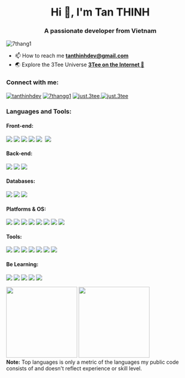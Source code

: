 <h1 align="center">Hi 👋, I'm Tan THINH</h1>
<h3 align="center">A passionate developer from Vietnam</h3>

<p align="left"> <img src="https://komarev.com/ghpvc/?username=7thang1&label=Profile%20views&color=b40e0e&style=flat" alt="7thang1" /> </p>

- 📫 How to reach me **tanthinhdev@gmail.com**
- 🌏 Explore the 3Tee Universe **[3Tee on the Internet 🚀](https://link.tanthinh.id.vn)**

<h3 align="left">Connect with me:</h3>
<p align="left">
<a href="https://linkedin.com/in/tanthinhdev" target="_blank"><img align="center" src="https://img.shields.io/badge/linkedin-%230077B5.svg?style=for-the-badge&logo=linkedin&logoColor=white" alt="tanthinhdev"/></a>
<a href="https://facebook.com/7thangg1" target="_blank"><img align="center" src="https://img.shields.io/badge/Facebook-%231877F2.svg?style=for-the-badge&logo=Facebook&logoColor=white" alt="7thangg1"/></a>
<a href="https://instagram.com/just.3tee" target="_blank"><img align="center" src="https://img.shields.io/badge/Instagram-%23E4405F.svg?style=for-the-badge&logo=Instagram&logoColor=white" alt="just.3tee"/> </a>
<a href="https://threads.net/@just.3tee" target="_blank"><img align="center" src="https://img.shields.io/badge/Threads-000000?style=for-the-badge&logo=Threads&logoColor=white" alt="just.3tee"/> </a> </p>

<h3 align="left">Languages and Tools:</h3>
<h4 align="left">Front-end:</h4>
<p align="left">
<img src="https://img.shields.io/badge/HTML5-E34F26.svg?style=for-the-badge&logo=HTML5&logoColor=white"/>
<img src="https://img.shields.io/badge/CSS3-1572B6.svg?style=for-the-badge&logo=CSS3&logoColor=white"/>
<img src="https://img.shields.io/badge/Tailwind%20CSS-06B6D4.svg?style=for-the-badge&logo=Tailwind-CSS&logoColor=white"/>
<img src="https://img.shields.io/badge/JavaScript-F7DF1E.svg?style=for-the-badge&logo=JavaScript&logoColor=black"/>
<img src="https://img.shields.io/badge/typescript-%23007ACC.svg?style=for-the-badge&logo=typescript&logoColor=white"/>
<img src=""/>
<img src="https://img.shields.io/badge/Flutter-02569B.svg?style=for-the-badge&logo=Flutter&logoColor=white"/></p>
<h4 align="left">Back-end:</h4>
<p align="left">
<img src="https://img.shields.io/badge/Node.js-339933.svg?style=for-the-badge&logo=nodedotjs&logoColor=white"/>
<img src="https://img.shields.io/badge/Express-000000.svg?style=for-the-badge&logo=Express&logoColor=white"> <img src="https://img.shields.io/badge/Next.js-000000.svg?style=for-the-badge&logo=nextdotjs&logoColor=white"></p>
<h4 align="left">Databases:</h4>
<p align="left">
<img src="https://img.shields.io/badge/mysql-%2300f.svg?style=for-the-badge&logo=mysql&logoColor=white"/>
<img src="https://img.shields.io/badge/MariaDB-003545?style=for-the-badge&logo=mariadb&logoColor=white"/>
<img src="https://img.shields.io/badge/MongoDB-%234ea94b.svg?style=for-the-badge&logo=mongodb&logoColor=white"/></p>
<h4 align="left">Platforms & OS:</h4>
<p align="left">
<img src="https://img.shields.io/badge/Ubuntu-E95420.svg?style=for-the-badge&logo=Ubuntu&logoColor=white" />
<img src="https://img.shields.io/badge/Docker-2496ED.svg?style=for-the-badge&logo=Docker&logoColor=white" />
<img src="https://img.shields.io/badge/Kubernetes-326CE5.svg?style=for-the-badge&logo=Kubernetes&logoColor=white" />
<img src="https://img.shields.io/badge/AWS-%23FF9900.svg?style=for-the-badge&logo=amazon-aws&logoColor=white" />
<img src="https://img.shields.io/badge/Microsoft%20Azure-0078D4.svg?style=for-the-badge&logo=Microsoft-Azure&logoColor=white" />
<img src="https://img.shields.io/badge/Openstack-%23f01742.svg?style=for-the-badge&logo=openstack&logoColor=white"/>
<img src="https://img.shields.io/badge/vercel-%23000000.svg?style=for-the-badge&logo=vercel&logoColor=white"/> 
<img src="https://img.shields.io/badge/Cloudflare-F38020?style=for-the-badge&logo=Cloudflare&logoColor=white"/> </p>
<h4 align="left">Tools:</h4>
<p align="left">
<img src="https://img.shields.io/badge/git-%23F05033.svg?style=for-the-badge&logo=git&logoColor=white"/>
<img src="https://img.shields.io/badge/github-%23121011.svg?style=for-the-badge&logo=github&logoColor=white"/>
<img src="https://img.shields.io/badge/Postman-FF6C37?style=for-the-badge&logo=postman&logoColor=white"/>
<img src="https://img.shields.io/badge/NPM-%23CB3837.svg?style=for-the-badge&logo=npm&logoColor=white"/>
<img src="https://img.shields.io/badge/pnpm-%234a4a4a.svg?style=for-the-badge&logo=pnpm&logoColor=f69220"/>
<img src="https://img.shields.io/badge/grafana-%23F46800.svg?style=for-the-badge&logo=grafana&logoColor=white"/>
<img src="https://img.shields.io/badge/Prometheus-E6522C?style=for-the-badge&logo=Prometheus&logoColor=white"/></p>
<h4 align="left">Be Learning:</h4>
<p align="left">
<img src="https://img.shields.io/badge/java-%23ED8B00.svg?style=for-the-badge&logo=openjdk&logoColor=white"/>
<img src="https://img.shields.io/badge/Spring%20Boot-6DB33F.svg?style=for-the-badge&logo=Spring-Boot&logoColor=white"/>
<img src="https://img.shields.io/badge/React-61DAFB.svg?style=for-the-badge&logo=React&logoColor=black"/>
<img src="https://img.shields.io/badge/React%20Hook%20Form-%23EC5990.svg?style=for-the-badge&logo=reacthookform&logoColor=white"/>
<img src="https://img.shields.io/badge/redux-%23593d88.svg?style=for-the-badge&logo=redux&logoColor=white" /></p>
<p align="left">
  <img height="190em" src="https://github-readme-stats-eight-theta.vercel.app/api?username=7thang1&show_icons=true&count_private=true&theme=react&hide_border=true&bg_color=1F222E&title_color=F85D7F&icon_color=F8D866"/>
  <img height="190em" src="https://github-readme-stats-eight-theta.vercel.app/api/top-langs/?username=7thang1&layout=compact&langs_count=8&theme=react&hide_border=true&bg_color=1F222E&title_color=F85D7F&icon_color=F8D866"/>
<br>
<b>Note:</b> Top languages is only a metric of the languages my public code consists of and doesn't reflect experience or skill level.
</p>
